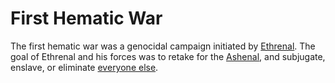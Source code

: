 # First Hematic War

The first hematic war was a genocidal campaign initiated by [Ethrenal](../figures/ethrenal.md). The goal of Ethrenal and his forces was to retake for the [Ashenal](../anthropoids/ashenal.md), and subjugate, enslave, or eliminate [everyone else](../anthropoids/introduction.md).